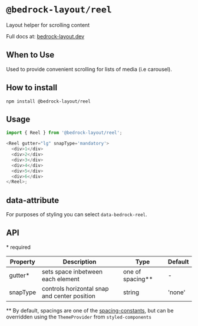 # `@bedrock-layout/reel`

Layout helper for scrolling content

Full docs at: [bedrock-layout.dev](https://bedrock-layout.dev/)

## When to Use

Used to provide convenient scrolling for lists of media (i.e carousel).

## How to install

`npm install @bedrock-layout/reel`

## Usage

```javascript
import { Reel } from '@bedrock-layout/reel';

<Reel gutter="lg" snapType='mandatory'>
  <div>1</div>
  <div>2</div>
  <div>3</div>
  <div>4</div>
  <div>5</div>
  <div>6</div>
</Reel>;
```

## data-attribute

For purposes of styling you can select `data-bedrock-reel`.

## API

\* required

| Property | Description                                  | Type               | Default |
| -------- | -------------------------------------------- | ------------------ | ------- |
| gutter\* | sets space inbetween each element            | one of spacing\*\* | -       |
| snapType | controls horizontal snap and center position | string             | 'none'  |

\*\* By default, spacings are one of the [spacing-constants](https://github.com/Bedrock-Layouts/Bedrock/tree/main/packages/spacing-constants), but can be overridden using the `ThemeProvider` from `styled-components`
